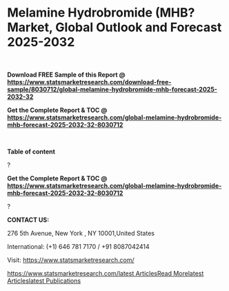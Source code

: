 <h1>Melamine Hydrobromide (MHB? Market, Global Outlook and Forecast 2025-2032</h1><br/><p><strong>Download FREE Sample of this Report @ <a href="https://www.statsmarketresearch.com/download-free-sample/8030712/global-melamine-hydrobromide-mhb-forecast-2025-2032-32">https://www.statsmarketresearch.com/download-free-sample/8030712/global-melamine-hydrobromide-mhb-forecast-2025-2032-32</a></strong></p>
 
 
 
 <div><b>Get the Complete Report & TOC @ <a href="https://www.statsmarketresearch.com/global-melamine-hydrobromide-mhb-forecast-2025-2032-32-8030712">https://www.statsmarketresearch.com/global-melamine-hydrobromide-mhb-forecast-2025-2032-32-8030712</a></b></div>
 
 
 
 <p><br />
 
 <b>Table of content</b></p>
 
 
 
 <p>? </p>
 
 
 
 <div><b>Get the Complete Report & TOC @ <a href="https://www.statsmarketresearch.com/global-melamine-hydrobromide-mhb-forecast-2025-2032-32-8030712">https://www.statsmarketresearch.com/global-melamine-hydrobromide-mhb-forecast-2025-2032-32-8030712</a></b></div>
 
 
 
 <p>? </p>
 
 
 
 <p><b>CONTACT US:</b><br />
 
 276 5th Avenue, New York , NY 10001,United States<br />
 
 International: (+1) 646 781 7170 / +91 8087042414<br />
 
 Visit: <a href="https://www.statsmarketresearch.com/">https://www.statsmarketresearch.com/</a><br />
 
 <a href="https://gyeongbokgung.com">https://www.statsmarketresearch.com/</a><a href="https://hallyeomaritime.com">latest Articles</a><a href="https://jingwansa.com">Read More</a><a href="https://nguoiviet.jp/">latest Articles</a><a href="https://www.intelmarketresearch.com/">latest Publications</a></p>